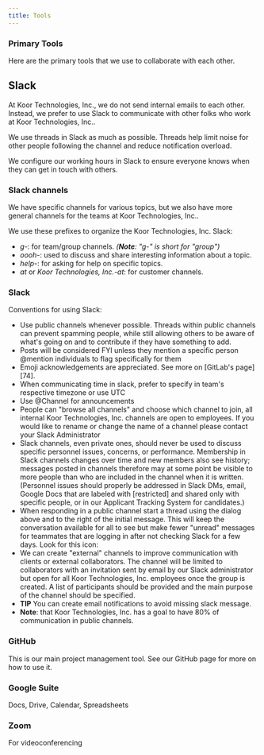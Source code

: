 ```yaml
---
title: Tools
---
```


### Primary Tools

Here are the primary tools that we use to collaborate with each other.

## Slack

At Koor Technologies, Inc., we do not send internal emails to each other. Instead, we prefer to use Slack to communicate with other folks who work at Koor Technologies, Inc..

We use threads in Slack as much as possible. Threads help limit noise for other people following the channel and reduce notification overload.

We configure our working hours in Slack to ensure everyone knows when they can get in touch with others.

### Slack channels

We have specific channels for various topics, but we also have more general channels for the teams at Koor Technologies, Inc..

We use these prefixes to organize the Koor Technologies, Inc. Slack:

- *g-*: for team/group channels. *(**Note**: "g-" is short for "group")*
- *oooh-*: used to discuss and share interesting information about a topic.
- *help-*: for asking for help on specific topics.
- *at* or *Koor Technologies, Inc.-at*: for customer channels.

### Slack

Conventions for using Slack:

- Use public channels whenever possible. Threads within public channels can prevent spamming people, while still allowing others to be aware of what's going on and to contribute if they have something to add.
- Posts will be considered FYI unless they mention a specific person @mention individuals to flag specifically for them
- Emoji acknowledgements are appreciated. See more on [GitLab's page][74].
- When communicating time in slack, prefer to specify in team's respective timezone or use UTC
- Use @Channel for announcements
- People can "browse all channels" and choose which channel to join, all internal Koor Technologies, Inc. channels are open to employees. If you would like to rename or change the name of a channel please contact your Slack Administrator
- Slack channels, even private ones, should never be used to discuss specific personnel issues, concerns, or performance. Membership in Slack channels changes over time and new members also see history; messages posted in channels therefore may at some point be visible to more people than who are included in the channel when it is written. (Personnel issues should properly be addressed in Slack DMs, email, Google Docs that are labeled with \[restricted\] and shared only with specific people, or in our Applicant Tracking System for candidates.)
- When responding in a public channel start a thread using the dialog above and to the right of the initial message. This will keep the conversation available for all to see but make fewer "unread" messages for teammates that are logging in after not checking Slack for a few days. Look for this icon:
- We can create "external" channels to improve communication with clients or external collaborators. The channel will be limited to collaborators with an invitation sent by email by our Slack administrator but open for all Koor Technologies, Inc. employees once the group is created. A list of participants should be provided and the main purpose of the channel should be specified.
- **TIP** You can create email notifications to avoid missing slack message.
- **Note**: that Koor Technologies, Inc. has a goal to have 80% of communication in public channels.

### GitHub

This is our main project management tool. See our GitHub page for more on how to use it.

### Google Suite

Docs, Drive, Calendar, Spreadsheets

### Zoom

For videoconferencing
